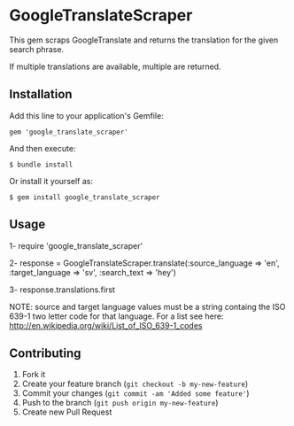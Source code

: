 # GoogleTranslateScraper

This gem scraps GoogleTranslate and returns the translation for the given search phrase.

If multiple translations are available, multiple are returned.

## Installation

Add this line to your application's Gemfile:

    gem 'google_translate_scraper'

And then execute:

    $ bundle install

Or install it yourself as:

    $ gem install google_translate_scraper

## Usage

1- require 'google_translate_scraper'

2- response = GoogleTranslateScraper.translate(:source_language => 'en', :target_language => 'sv', :search_text => 'hey')

3- response.translations.first

NOTE: source and target language values must be a string containg the ISO 639-1 two letter code for that language. For a list see here: http://en.wikipedia.org/wiki/List_of_ISO_639-1_codes

## Contributing

1. Fork it
2. Create your feature branch (`git checkout -b my-new-feature`)
3. Commit your changes (`git commit -am 'Added some feature'`)
4. Push to the branch (`git push origin my-new-feature`)
5. Create new Pull Request
